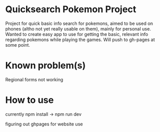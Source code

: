 # Quicksearch Pokemon Project

Project for quick basic info search for pokemons, aimed to be used on phones (altho not yet really usable on them), mainly for personal use.
Wanted to create easy app to use for getting the basic, relevant info regarding pokemons while playing the games.
Will push to gh-pages at some point.

# Known problem(s)

Regional forms not working

# How to use

currently
npm install -> npm run dev

figuring out ghpages for website use
